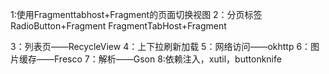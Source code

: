 1:使用Fragmenttabhost+Fragment的页面切换视图
2：分页标签
    RadioButton+Fragment
    FragmentTabHost+Fragment









3：列表页——RecycleView
4：上下拉刷新加载
5：网络访问——okhttp
6：图片缓存——Fresco
7：解析——Gson
8:依赖注入，xutil，buttonknife

 
 

 
 